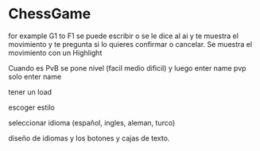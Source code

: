 # ChessGame
for example G1 to F1
se puede escribir o se le dice al ai y te muestra el movimiento y te pregunta si lo quieres confirmar o cancelar.
Se muestra el movimiento con un Highlight 

Cuando es PvB se pone nivel (facil medio dificil) y luego enter name
pvp solo enter name 

tener un load

escoger estilo

seleccionar idioma (español, ingles, aleman, turco)

diseño de idiomas y los botones y cajas de texto.
